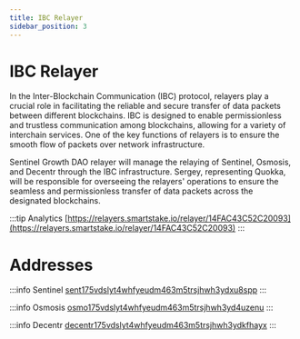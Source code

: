 ```yaml
---
title: IBC Relayer
sidebar_position: 3
---
```


# IBC Relayer

In the Inter-Blockchain Communication (IBC) protocol, relayers play a crucial role in facilitating the reliable and secure transfer of data packets between different blockchains. IBC is designed to enable permissionless and trustless communication among blockchains, allowing for a variety of interchain services. One of the key functions of relayers is to ensure the smooth flow of packets over network infrastructure.

Sentinel Growth DAO relayer will manage the relaying of Sentinel, Osmosis, and Decentr through the IBC infrastructure. Sergey, representing Quokka, will be responsible for overseeing the relayers' operations to ensure the seamless and permissionless transfer of data packets across the designated blockchains.

:::tip Analytics
[https://relayers.smartstake.io/relayer/14FAC43C52C20093](https://relayers.smartstake.io/relayer/14FAC43C52C20093)
:::


# Addresses

:::info Sentinel
[sent175vdslyt4whfyeudm463m5trsjhwh3ydxu8spp](https://www.mintscan.io/sentinel/address/sent175vdslyt4whfyeudm463m5trsjhwh3ydxu8spp)
:::

:::info Osmosis
[osmo175vdslyt4whfyeudm463m5trsjhwh3yd4uzenu](https://www.mintscan.io/osmosis/address/osmo175vdslyt4whfyeudm463m5trsjhwh3yd4uzenu)
:::

:::info Decentr
[decentr175vdslyt4whfyeudm463m5trsjhwh3ydkfhayx](https://atomscan.com/decentr/accounts/decentr175vdslyt4whfyeudm463m5trsjhwh3ydkfhayx)
:::